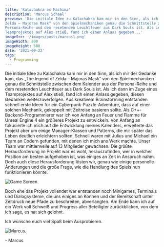 ```yaml
---
title: 'Kalachakra ex Machina'
description: 'Marcus Schaal'
preview: 'Die initiale Idee zu Kalachakra kam mir in den Sinn, als ich mir der Gedanke kam, das „The legend of
Zelda – Majoras Mask“ von den Spielmechaniken genau die Schnittstelle zwischen dem Kalender aus der
Persona-Reihe und dem resetenden Leuchtfeuer aus Dark Souls ist. Als ich dann im Zuge eines
Teamprojektes auf Alex stieß, fand ich einen Anlass gegeben...'
imageSrc: '/images/posts/marcus1.png'
imageWidth: 800
imageHeight: 500
date: '2021-09-22'
tags:
  - Programming
---
```


Die initiale Idee zu Kalachakra kam mir in den Sinn, als ich mir der Gedanke kam, das „The legend of
Zelda – Majoras Mask“ von den Spielmechaniken genau die Schnittstelle zwischen dem Kalender aus der
Persona-Reihe und dem resetenden Leuchtfeuer aus Dark Souls ist. Als ich dann im Zuge eines
Teamprojektes auf Alex stieß, fand ich einen Anlass gegeben, diesen Gedanken weiterzuverfolgen. Aus
kreativem Brainstorming entstanden schnell erste Ideen für ein Cyberpunk-Puzzle-Adventure, dass auf
einer solchen Mechanik, gekoppelt mit Zeitreise basieren sollte.
Als C++-Backend-Programmierer war ich von Anfang an Feuer und Flamme für Unreal Engine 4 ein
größeres Projekt zu entwickeln. Von Anfang an fokusierte ich mich auf die Entwicklung meines
Kalenders, erweiterte das Projekt aber um einige Manager-Klassen und Patterns, die mir später das Leben
deutlich erleichtern sollten. Schnell waren mit Julius und Michael ein Team an Codern gefunden, mit
denen ich mich ans Werk machte. Unser Team war mittlerweile auf 13 Mitglieder gewachsen.
Die größte Herausforderung im Projekt war es wohl, herauszufinden, wer in welcher Position am besten
aufgehoben ist, was einiges an Zeit in Anspruch nahm.
Doch auch diese Herausforderung lösten wir, genau wie einige personelle Änderungen und die große
Frage, wie die Handlung des Spiels nun funktionieren könnte.

![Game Screen.](/images/posts/marcus1.png "Game screen")

Doch ehe das Projekt vollendet war entstanden noch Minigames, Terminals und Dialogsysteme, die uns einiges an
Können und der Bereitschaft unter Zeitdruck neue Pfade zu beschreiten, abverlangten.
Am Ende kann ich auf ein Werk voll Schweiß und Progress aller Beteiligter zurückblicken, von dem ich
sage, es hat sich gelohnt.

Ich wünsche euch viel Spaß beim Ausprobieren.

![Marcus.](/images/posts/marcus2.png "Portät von Marcus")

\- Marcus